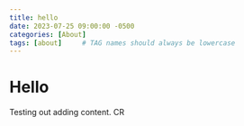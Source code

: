```yaml
---
title: hello
date: 2023-07-25 09:00:00 -0500
categories: [About]
tags: [about]     # TAG names should always be lowercase
---
```


# Hello

Testing out adding content.
CR
